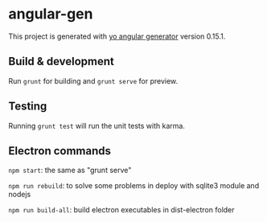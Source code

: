 # angular-gen

This project is generated with [yo angular generator](https://github.com/yeoman/generator-angular)
version 0.15.1.

## Build & development

Run `grunt` for building and `grunt serve` for preview.

## Testing

Running `grunt test` will run the unit tests with karma.

## Electron commands

`npm start`: the same as "grunt serve"

`npm run rebuild`: to solve some problems in deploy with sqlite3 module and nodejs

`npm run build-all`: build electron executables in dist-electron folder
